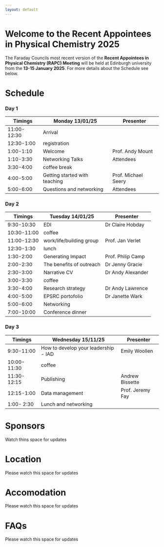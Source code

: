 ```yaml
---
layout: default
---
```


# Welcome to the Recent Appointees in Physical Chemistry 2025
The Faraday Councils most recent version of the **Recent Appointees in Physical Chemistry (RAPC) Meeting**
will be held at Edinburgh university from the **13-15 January 2025**. For more details about the Schedule see below. 

# Schedule

### Day 1

| Timings     | Monday 13/01/25               | Presenter           |
| ----------- | ----------------------------- | ------------------- |
| 11:00-12:30 | Arrival                       |                     |
| 12:30-1:00  | registration                  |                     |
| 1:00-1:10   | Welcome                       | Prof. Andy Mount    |
| 1:10-3:30   | Networking Talks              | Attendees           |
| 3:30-4:00   | coffee break                  |                     |
| 4:00-5:00   | Getting started with teaching | Prof. Michael Seery |
| 5:00-6:00   | Questions and networking      | Attendees           |


### Day 2
| Timings     | Tuesday 14/01/25         | Presenter         |
| ----------- | ------------------------ | ----------------- |
| 9:30-10:30  | EDI                      | Dr Claire Hobday  |
| 10:30-11:00 | coffee                   |                   |
| 11:00-12:30 | work/life/building group | Prof. Jan Verlet  |
| 12:30-1:30  | lunch                    |                   |
| 1:30-2:00   | Generating Impact        | Prof. Philip Camp |
| 2:00-2:30   | The benefits of outreach | Dr Jenny Gracie   |
| 2:30-3:00   | Narrative CV             | Dr Andy Alexander |
| 3:00-3:30   | coffee                   |                   |
| 3:30-4:00   | Research strategy        | Dr Andy Lawrence  |
| 4:00-5:00   | EPSRC portofolio         | Dr Janette Wark   |
| 5:00-6:00   | Networking               |                   |
| 7:00-10:00  | Conference dinner        |

### Day 3
| Timings     | Wednesday 15/11/25                   | Presenter        |
| ----------- | ------------------------------------ | ---------------- |
| 9:30-11:00  | How to develop your leadership - IAD | Emily Woollen    |
| 10:00-11:30 | coffee                               |                  |
| 11:30-12:15 | Publishing                           | Andrew Bissette  |
| 12:15-1:00  | Data management                      | Prof. Jeremy Fay |
| 1:00- 2:30  | Lunch and networking                 |


# Sponsors

Watch thins space for updates


# Location
Please watch this space for updates

# Accomodation
Please watch this space for updates

# FAQs

Please watch this space for updates
